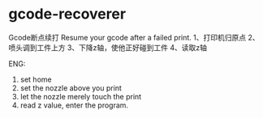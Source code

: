 # gcode-recoverer
Gcode断点续打 Resume your gcode after a failed print.
1、打印机归原点
2、喷头调到工件上方
3、下降z轴，使他正好碰到工件
4、读取z轴

ENG:
1. set home
2. set the nozzle above you print
3. let the nozzle merely touch the print
4. read z value, enter the program.
